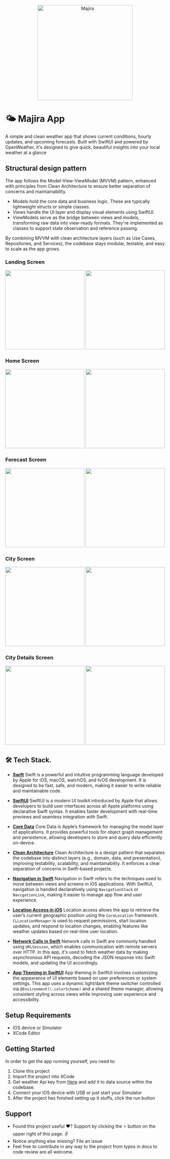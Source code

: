 
<p align="center"><img src="project/128.png" alt="Majira" height="300px"></p>

# 🌤️ Majira App
A simple and clean weather app that shows current conditions, hourly updates, and upcoming forecasts. Built with SwiftUI and powered by OpenWeather, it's designed to give quick, beautiful insights into your local weather at a glance

## Structural design pattern
The app follows the Model-View-ViewModel (MVVM) pattern, enhanced with principles from Clean Architecture to ensure better separation of concerns and maintainability.
- Models hold the core data and business logic. These are typically lightweight structs or simple classes.
- Views handle the UI layer and display visual elements using SwiftUI.
- ViewModels serve as the bridge between views and models, transforming raw data into view-ready formats. They're implemented as classes to support state observation and reference passing.

By combining MVVM with clean architecture layers (such as Use Cases, Repositories, and Services), the codebase stays modular, testable, and easy to scale as the app grows.

### Landing Screen
<img src="project/majira_location.png" width="250"/> <img src="project/majira_start_screen.png" width="250"/>

### Home Screen
 <img src="project/majira_home_dark.png" width="250"/> <img src="project/majira_home_light.png" width="250"/>

### Forecast Screen
 <img src="project/majira_forecast_dark.png" width="250"/> <img src="project/majira_forecast_light.png" width="250"/>

### City Screen
<img src="project/majira_city_dark.png" width="250"/> <img src="project/majira_city_light.png" width="250"/>

### City Details Screen
<img src="project/majira_city_details_dark.png" width="250"/> <img src="project/majira_city_details_light.png" width="250"/>


## 🛠️ Tech Stack.

- [**Swift**](https://developer.apple.com/swift/)
  Swift is a powerful and intuitive programming language developed by Apple for iOS, macOS, watchOS, and tvOS development. It is designed to be fast, safe, and modern, making it easier to write reliable and maintainable code.

- [**SwiftUI**](https://developer.apple.com/xcode/swiftui/)
  SwiftUI is a modern UI toolkit introduced by Apple that allows developers to build user interfaces across all Apple platforms using declarative Swift syntax. It enables faster development with real-time previews and seamless integration with Swift.

- [**Core Data**](https://developer.apple.com/documentation/coredata)
  Core Data is Apple’s framework for managing the model layer of applications. It provides powerful tools for object graph management and persistence, allowing developers to store and query data efficiently on-device.

- [**Clean Architecture**](https://www.geeksforgeeks.org/system-design/complete-guide-to-clean-architecture/)
  Clean Architecture is a design pattern that separates the codebase into distinct layers (e.g., domain, data, and presentation), improving testability, scalability, and maintainability. It enforces a clear separation of concerns in Swift-based projects.

- [**Navigation in Swift**](https://developer.apple.com/documentation/swiftui/navigation)
  Navigation in Swift refers to the techniques used to move between views and screens in iOS applications. With SwiftUI, navigation is handled declaratively using `NavigationStack` or `NavigationLink`, making it easier to manage app flow and user experience.
                            
- [**Location Access in iOS**](https://developer.apple.com/documentation/corelocation/cllocationmanager)
    Location access allows the app to retrieve the user’s current geographic position using the `CoreLocation` framework. `CLLocationManager` is used to request permissions, start location updates, and respond to location changes, enabling features like weather updates based on real-time user location.

- [**Network Calls in Swift**](https://developer.apple.com/documentation/foundation/urlsession)
    Network calls in Swift are commonly handled using `URLSession`, which enables communication with remote servers over HTTP. In this app, it's used to fetch weather data by making asynchronous API requests, decoding the JSON response into Swift models, and updating the UI accordingly.
                               
- [**App Theming in SwiftUI**](https://developer.apple.com/documentation/swiftui/environmentvalues/colorScheme)
    App theming in SwiftUI involves customizing the appearance of UI elements based on user preferences or system settings. This app uses a dynamic light/dark theme switcher controlled via `@Environment(\.colorScheme)` and a shared theme manager, allowing consistent styling across views while improving user experience and accessibility.


## Setup Requirements
- IOS device or Simulator
- XCode Editor

## Getting Started
In order to get the app running yourself, you need to:

1.  Clone this project
2.  Import the project into XCode
3.  Get weather Api key from [Here](https://openweathermap.org/api) and add it to data source within the codebase.
3.  Connect your IOS device with USB or just start your Simulator
4.  After the project has finished setting up it stuffs, click the run button

## Support
- Found this project useful ❤️? Support by clicking the ⭐️ button on the upper right of this page. ✌️
- Notice anything else missing? File an issue
- Feel free to contribute in any way to the project from typos in docs to code review are all welcome.
